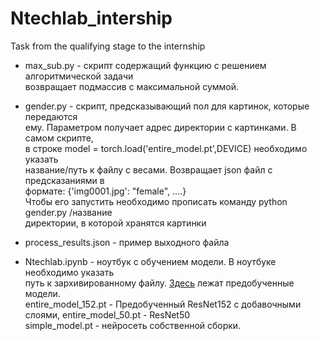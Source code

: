 # Ntechlab_intership
Task from the qualifying stage to the internship

* max_sub.py - скрипт содержащий функцию с решением алгоритмической задачи  
возвращает подмассив с максимальной суммой.

* gender.py - скрипт, предсказывающий пол для картинок, которые передаются  
ему. Параметром получает адрес директории с картинками. В самом скрипте,  
в строке model = torch.load('entire_model.pt',DEVICE) необходимо указать  
название/путь к файлу с весами. Возвращает json файл с предсказаниями в   
формате: {'img0001.jpg': "female", ....}  
Чтобы его запустить необходимо прописать команду python gender.py /название  
директории, в которой хранятся картинки

* process_results.json - пример выходного файла

* Ntechlab.ipynb - ноутбук с обучением модели. В ноутбуке необходимо указать  
путь к зархивированному файлу. [Здесь](https://drive.google.com/drive/folders/1oWKDN3bh5ryfItMW1EmtkhQ7r_YfiCSN?usp=sharing) лежат предобученные модели.  
entire_model_152.pt - Предобученный ResNet152 с добавочными слоями, entire_model_50.pt - ResNet50  
simple_model.pt - нейросеть собственной сборки.


